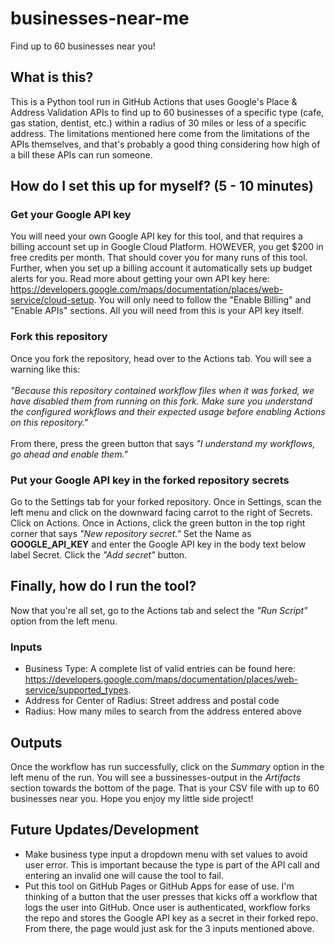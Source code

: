 # businesses-near-me
Find up to 60 businesses near you!

## What is this?
This is a Python tool run in GitHub Actions that uses Google's Place & Address Validation APIs to find up to 60 businesses of a specific type (cafe, gas station, dentist, etc.) within a radius of 30 miles or less of a specific address. The limitations mentioned here come from the limitations of the APIs themselves, and that's probably a good thing considering how high of a bill these APIs can run someone.

## How do I set this up for myself? (5 - 10 minutes)
### Get your Google API key
You will need your own Google API key for this tool, and that requires a billing account set up in Google Cloud Platform. HOWEVER, you get $200 in free credits per month. That should cover you for many runs of this tool. Further, when you set up a billing account it automatically sets up budget alerts for you. Read more about getting your own API key here: https://developers.google.com/maps/documentation/places/web-service/cloud-setup. You will only need to follow the "Enable Billing" and "Enable APIs" sections. All you will need from this is your API key itself. 
### Fork this repository 
Once you fork the repository, head over to the Actions tab. You will see a warning like this: <br /><br />
_"Because this repository contained workflow files when it was forked, we have disabled them from running on this fork. Make sure you understand the configured workflows and their expected usage before enabling Actions on this repository."_ <br /><br />
From there, press the green button that says _"I understand my workflows, go ahead and enable them."_
### Put your Google API key in the forked repository secrets
Go to the Settings tab for your forked repository. Once in Settings, scan the left menu and click on the downward facing carrot to the right of Secrets. Click on Actions. Once in Actions, click the green button in the top right corner that says _"New repository secret."_ Set the Name as **GOOGLE_API_KEY** and enter the Google API key in the body text below label Secret. Click the _"Add secret"_ button. 

## Finally, how do I run the tool?
Now that you're all set, go to the Actions tab and select the _"Run Script"_ option from the left menu.  
### Inputs
 - Business Type: A complete list of valid entries can be found here: https://developers.google.com/maps/documentation/places/web-service/supported_types. <br />
 - Address for Center of Radius: Street address and postal code 
 - Radius: How many miles to search from the address entered above

## Outputs
Once the workflow has run successfully, click on the _Summary_ option in the left menu of the run. You will see a bussinesses-output in the _Artifacts_ section towards the bottom of the page. That is your CSV file with up to 60 businesses near you. Hope you enjoy my little side project! 

## Future Updates/Development
 - Make business type input a dropdown menu with set values to avoid user error. This is important because the type is part of the API call and entering an invalid one will cause the tool to fail. 
 - Put this tool on GitHub Pages or GitHub Apps for ease of use. I'm thinking of a button that the user presses that kicks off a workflow that logs the user into GitHub. Once user is authenticated, workflow forks the repo and stores the Google API key as a secret in their forked repo. From there, the page would just ask for the 3 inputs mentioned above.    
